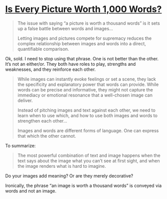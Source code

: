 # [Is Every Picture Worth 1,000 Words?](https://ia.net/topics/is-every-picture-worth-1000-words)

> The issue with saying “a picture is worth a thousand words” is it sets up a false battle between words and images...
> 
> Letting images and pictures compete for supremacy reduces the complex relationship between images and words into a direct, quantifiable comparison.

Ok, sold. I need to stop using that phrase. One is not better than the other. It’s not an either/or. They both have roles to play, strengths and weaknesses, and they reinforce each other.

> While images can instantly evoke feelings or set a scene, they lack the specificity and explanatory power that words can provide. While words can be precise and informative, they might not capture the immediacy or emotional resonance that a well-chosen image can deliver.
> 
> Instead of pitching images and text against each other, we need to learn when to use which, and how to use both images and words to strengthen each other...
> 
> Images and words are different forms of language. One can express that which the other cannot.

To summarize:

> The most powerful combination of text and image happens when the text says about the image what you can’t see at first sight, and when the image renders what is hard to imagine.

Do your images add meaning? Or are they merely decorative?

Ironically, the phrase “an image is worth a thousand words” is conveyed via words and not an image.

